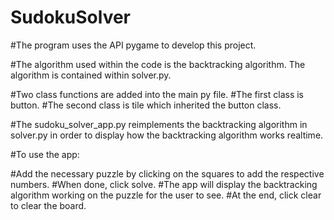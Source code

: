 # SudokuSolver

#The program uses the API pygame to develop this project.

#The algorithm used within the code is the backtracking algorithm. The algorithm is contained within solver.py.

#Two class functions are added into the main py file.
#The first class is button.
#The second class is tile which inherited the button class.

#The sudoku_solver_app.py reimplements the backtracking algorithm in solver.py in order to display how the backtracking algorithm works realtime.

#To use the app:

#Add the necessary puzzle by clicking on the squares to add the respective numbers.
#When done, click solve.
#The app will display the backtracking algorithm working on the puzzle for the user to see.
#At the end, click clear to clear the board.
